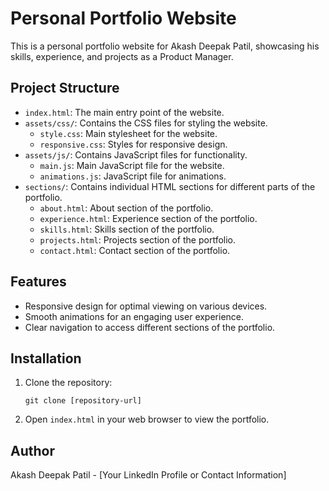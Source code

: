 # Personal Portfolio Website

This is a personal portfolio website for Akash Deepak Patil, showcasing his skills, experience, and projects as a Product Manager.

## Project Structure

- `index.html`: The main entry point of the website.
- `assets/css/`: Contains the CSS files for styling the website.
  - `style.css`: Main stylesheet for the website.
  - `responsive.css`: Styles for responsive design.
- `assets/js/`: Contains JavaScript files for functionality.
  - `main.js`: Main JavaScript file for the website.
  - `animations.js`: JavaScript file for animations.
- `sections/`: Contains individual HTML sections for different parts of the portfolio.
  - `about.html`: About section of the portfolio.
  - `experience.html`: Experience section of the portfolio.
  - `skills.html`: Skills section of the portfolio.
  - `projects.html`: Projects section of the portfolio.
  - `contact.html`: Contact section of the portfolio.

## Features

- Responsive design for optimal viewing on various devices.
- Smooth animations for an engaging user experience.
- Clear navigation to access different sections of the portfolio.

## Installation

1. Clone the repository:
   ```
   git clone [repository-url]
   ```
2. Open `index.html` in your web browser to view the portfolio.

## Author

Akash Deepak Patil - [Your LinkedIn Profile or Contact Information]